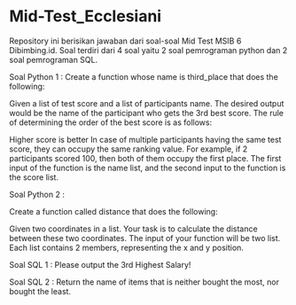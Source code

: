 # Mid-Test_Ecclesiani
Repository ini  berisikan jawaban dari soal-soal Mid Test MSIB 6 Dibimbing.id. Soal terdiri dari 4 soal yaitu 2 soal pemrograman python dan 2 soal pemrograman SQL.

Soal Python 1 : 
Create a function whose name is third_place that does the following:

Given a list of test score and a list of participants name. The desired output would be the name of the participant who gets the 3rd best score. The rule of determining the order of the best score is as follows:

Higher score is better
In case of multiple participants having the same test score, they can occupy the same ranking value. For example, if 2 participants scored 100, then both of them occupy the first place.
The first input of the function is the name list, and the second input to the function is the score list.

Soal Python 2 : 

Create a function called distance that does the following:

Given two coordinates in a list. Your task is to calculate the distance between these two coordinates. The input of your function will be two list. Each list contains 2 members, representing the x and y position. 

Soal SQL 1 : 
Please output the 3rd Highest Salary!

Soal SQL 2 : 
Return the name of items that is neither bought the most, nor bought the least.
